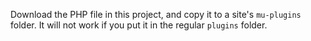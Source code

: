 
Download the PHP file in this project, and copy it to a site's `mu-plugins` folder. It will not work if you put it in the regular `plugins` folder.
